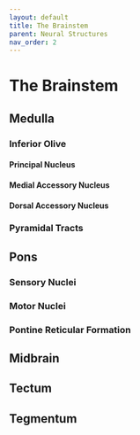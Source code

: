 ```yaml
---
layout: default
title: The Brainstem
parent: Neural Structures
nav_order: 2
---
```


# The Brainstem

## Medulla

### Inferior Olive

#### Principal Nucleus

#### Medial Accessory Nucleus

#### Dorsal Accessory Nucleus

### Pyramidal Tracts

## Pons

### Sensory Nuclei

### Motor Nuclei

### Pontine Reticular Formation

## Midbrain

## Tectum

## Tegmentum
